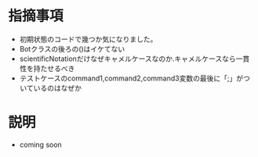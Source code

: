 # 指摘事項
* 初期状態のコードで幾つか気になりました。
* Botクラスの後ろの()はイケてない
* scientificNotationだけなぜキャメルケースなのか.キャメルケースなら一貫性を持たせるべき
* テストケースのcommand1,command2,command3変数の最後に「;」がついているのはなぜか


# 説明
* coming soon